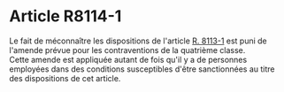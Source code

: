 # Article R8114-1

  
Le fait de méconnaître les dispositions de l'article [R. 8113-1][1] est puni de l'amende prévue pour les contraventions de la quatrième classe.   
Cette amende est appliquée autant de fois qu'il y a de personnes employées dans des conditions susceptibles d'être sanctionnées au titre des dispositions de cet article.

 [1]: /affichCodeArticle.do?cidTexte=LEGITEXT000006072050&idArticle=LEGIARTI000018500464&dateTexte=&categorieLien=cid